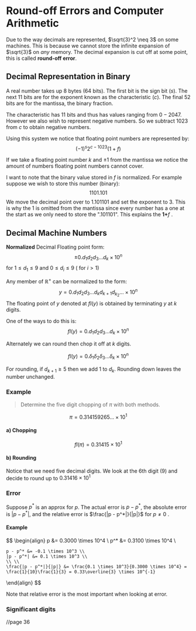 # Round-off Errors and Computer Arithmetic

Due to the way decimals are represented, $\sqrt{3}^2 \neq 3$ on some machines. This is because we cannot store the infinite expansion of $\sqrt{3}$ on *any* memory. The decimal expansion is cut off at some point, this is called **round-off error**.

## Decimal Representation in Binary
A real number takes up 8 bytes (64 bits). The first bit is the sign bit ($s$). The next 11 bits are for the exponent known as the characteristic ($c$). The final 52 bits are for the mantissa, the binary fraction.  

The characteristic has 11 bits and thus has values ranging from $0 - 2047$. However we also wish to represent negative numbers. So we subtract $1023$ from $c$ to obtain negative numbers. 

Using this system we notice that floating point numbers are represented by: 
$$(-1)^s 2^{c - 1023} (1+f)$$

If we take a floating point number $k$ and $\pm 1$ from the mantissa we notice the amount of numbers floating point numbers cannot cover. 

I want to note that the binary value stored in $f$ is normalized. 
For example suppose we wish to store this number (binary):
$$1101.101$$
We move the decimal point over to $1.101101$ and set the exponent to $3$. This is why the $1$ is omitted from the mantissa since every number has a one at the start as we only need to store the "$.101101$". This explains the $\mathbf{1+}f$ .


## Decimal Machine Numbers
**Normalized** Decimal Floating point form:
$$
\pm 0.d_1d_2d_3\dotso d_k \times 10^n
$$
for $1\leq d_1 \leq 9$ and $0\leq d_i \leq 9$ ( for $i\gt 1$)

Any member of $\mathbb{R}^+$ can be normalized to the form:
$$
y = 0.d_1d_2d_3\dotso d_kd_{k+1}d_{k_2}\dotso \times 10^n 
$$
The floating point of $y$ denoted at $fl(y)$ is obtained by terminating $y$ at $k$ digits. 

One of the ways to do this is:
$$
fl(y) = 0.d_1d_2d_3\dotso d_k \times 10^n
$$

Alternately we can round then chop it off at $k$ digits.

$$
fl(y) = 0.\delta_1\delta_2\delta_3\dotso \delta_k \times 10^n
$$

For rounding, if $d_{k+1} \geq 5$ then we add $1$ to $d_k$. Rounding down leaves the number unchanged. 

### Example

> Determine the five digit chopping of $\pi$ with both methods. 

$$
\pi = 0.314159265\dotso \times 10^1
$$

#### a) Chopping
$$fl(\pi) = 0.31415 \times 10^1$$


#### b) Rounding
Notice that we need five decimal digits. We look at the 6th digit ($9$) and decide to round up to $0.31416 \times 10^1$

### Error
Suppose $p^*$ is an approx for $p$.
The actual error is $p - p^*$, the absolute error is $|p - p^*|$, and the relative error is $\frac{|p - p^*|}{|p|}$ for $p\neq0$ .

#### Example
$$
\begin{align}
	p   &= 0.3000 \times 10^4 \\
	p^* &= 0.3100 \times 10^4 \\
	
	p - p^* &= -0.1 \times 10^3 \\
	|p - p^*| &= 0.1 \times 10^3 \\
	\\ \\
	\frac{|p - p^*|}{|p|} &= \frac{0.1 \times 10^3}{0.3000 \times 10^4} = \frac{1}{10}\frac{1}{3} = 0.33\overline{3} \times 10^{-1}
\end{align}
$$

Note that relative error is the most important when looking at error. 

### Significant digits
//page 36